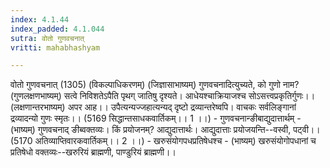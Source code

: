 ```yaml
---
index: 4.1.44
index_padded: 4.1.044
sutra: वोतो गुणवचनात्‌
vritti: mahabhashyam

---
```

 वोतो गुणवचनात् (1305) (विकल्पाधिकरणम्) (जिज्ञासाभाष्यम्) गुणवचनादित्युच्यते, को गुणो नाम? (गुणलक्षणभाष्यम्) सत्वे निविशतेऽपैति पृथग् जातिषु दृश्यते। आधेयश्चाक्रियाजश्च सोऽसत्त्वप्रकृतिर्गुणः।। (लक्षणान्तरभाष्यम्) अपर आह।। उपैत्यन्यज्जहात्यन्यद् दृष्टो द्रव्यान्तरेष्वपि। वाचकः सर्वलिङ्गानां द्रव्यादन्यो गुणः स्मृतः।। (5169 सिद्धान्तसाधकवार्तिकम्।। 1 ।।) - गुणवचनान्ङीबाद्युदात्तार्थम् - (भाष्यम्) गुणवचनाद् ङीब्वक्तव्यः। किं प्रयोजनम्? आद्युदात्तार्थः। आद्युदात्ताः प्रयोजयन्ति--वस्वी, पट्वी।। (5170 अतिव्याप्तिवारकवार्तिकम्।। 2 ।।) - खरुसंयोगपधप्रतिषेधश्च - (भाष्यम्) खरुसंयोगोपधानां च प्रतिषेधो वक्तव्यः--खरुरियं ब्राह्मणी, पाण्डुरियं ब्राह्मणी।। 